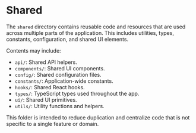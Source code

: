 # Shared

The `shared` directory contains reusable code and resources that are used across multiple parts of the application. This includes utilities, types, constants, configuration, and shared UI elements.

Contents may include:
- `api/`: Shared API helpers.
- `components/`: Shared UI components.
- `config/`: Shared configuration files.
- `constants/`: Application-wide constants.
- `hooks/`: Shared React hooks.
- `types/`: TypeScript types used throughout the app.
- `ui/`: Shared UI primitives.
- `utils/`: Utility functions and helpers.

This folder is intended to reduce duplication and centralize code that is not specific to a single feature or domain.